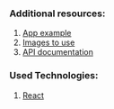 ### Additional resources:

1. [App example](https://spacexmissionwatch.com/)
2. [Images to use](https://www.flickr.com/photos/spacex/)
3. [API documentation](https://github.com/r-spacex/SpaceX-API/tree/master/docs#rspacex-api-docs)

### Used Technologies:

1. [React](https://en.reactjs.org/)
